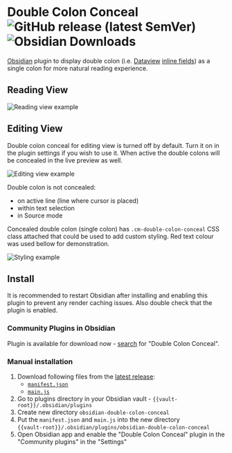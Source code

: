 # Double Colon Conceal ![GitHub release (latest SemVer)](https://img.shields.io/github/v/release/msrch/obsidian-double-colon-conceal) ![Obsidian Downloads](https://img.shields.io/badge/dynamic/json?logo=obsidian&color=%23483699&label=downloads&query=%24%5B%22double-colon-conceal%22%5D.downloads&url=https%3A%2F%2Fraw.githubusercontent.com%2Fobsidianmd%2Fobsidian-releases%2Fmaster%2Fcommunity-plugin-stats.json)

[Obsidian](https://obsidian.md/) plugin to display double colon (i.e.
[Dataview](https://github.com/blacksmithgu/obsidian-dataview)
[inline fields](https://blacksmithgu.github.io/obsidian-dataview/annotation/add-metadata/#inline-fields))
as a single colon for more natural reading experience.

## Reading View

![Reading view example](https://raw.githubusercontent.com/msrch/obsidian-double-colon-conceal/master/example-reading-view.png)

## Editing View

Double colon conceal for editing view is turned off by default. Turn it on in
the plugin settings if you wish to use it. When active the double colons will be
concealed in the live preview as well.

![Editing view example](https://raw.githubusercontent.com/msrch/obsidian-double-colon-conceal/master/example-editing-view.gif)

Double colon is not concealed:

- on active line (line where cursor is placed)
- within text selection
- in Source mode

Concealed double colon (single colon) has `.cm-double-colon-conceal` CSS class
attached that could be used to add custom styling. Red text colour was used
bellow for demonstration.

![Styling example](https://raw.githubusercontent.com/msrch/obsidian-double-colon-conceal/master/example-custom-style.png)

## Install

It is recommended to restart Obsidian after installing and enabling this plugin
to prevent any render caching issues. Also double check that the plugin is
enabled.

### Community Plugins in Obsidian

Plugin is available for download now -
[search](https://obsidian.md/plugins?search=Double+Colon+Conceal) for "Double
Colon Conceal".

### Manual installation

1. Download following files from the
   [latest release](https://github.com/msrch/obsidian-double-colon-conceal/releases/latest):
   - [`manifest.json`](https://github.com/msrch/obsidian-double-colon-conceal/releases/latest/download/manifest.json)
   - [`main.js`](https://github.com/msrch/obsidian-double-colon-conceal/releases/latest/download/main.js)
2. Go to plugins directory in your Obsidian vault -
   `{{vault-root}}/.obsidian/plugins`
3. Create new directory `obsidian-double-colon-conceal`
4. Put the `manifest.json` and `main.js` into the new directory  
   `{{vault-root}}/.obsidian/plugins/obsidian-double-colon-conceal`
5. Open Obsidian app and enable the "Double Colon Conceal" plugin in the
   "Community plugins" in the "Settings"
